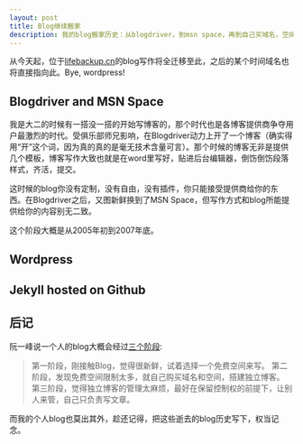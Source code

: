 ```yaml
---
layout: post
title: Blog继续搬家
description: 我的blog搬家历史：从blogdriver，到msn space，再到自己买域名，空间搭配wordpress，再到现在基于jekyll托管在github上。
---
```


从今天起，位于[lifebackup.cn](http://www.lifebackup.cn)的blog写作将全迁移至此，之后的某个时间域名也将直接指向此。Bye, wordpress!



## Blogdriver and MSN Space

我是大二的时候有一搭没一搭的开始写博客的，那个时代也是各博客提供商争夺用户最激烈的时代。受俱乐部师兄影响，在Blogdriver动力上开了一个博客（确实得用“开”这个词，因为真的真的是毫无技术含量可言）。那个时候的博客无非是提供几个模板，博客写作大致也就是在word里写好，贴进后台编辑器，倒饬倒饬段落样式，齐活，提交。

这时候的blog你没有定制，没有自由，没有插件，你只能接受提供商给你的东西。在Blogdriver之后，又图新鲜换到了MSN Space，但写作方式和blog所能提供给你的内容别无二致。

这个阶段大概是从2005年初到2007年底。

## Wordpress



## Jekyll hosted on Github

## 后记
阮一峰说一个人的blog大概会经过[三个阶段](http://www.ruanyifeng.com/blog/2012/08/blogging_with_jekyll.html):

> 第一阶段，刚接触Blog，觉得很新鲜，试着选择一个免费空间来写。
> 第二阶段，发现免费空间限制太多，就自己购买域名和空间，搭建独立博客。
> 第三阶段，觉得独立博客的管理太麻烦，最好在保留控制权的前提下，让别人来管，自己只负责写文章。

而我的个人blog也莫出其外，趁还记得，把这些逝去的blog历史写下，权当记念。